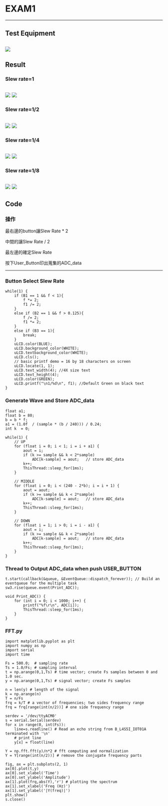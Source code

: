 # EXAM1
---
## Test Equipment
![](https://i.imgur.com/SlIBJYd.png)
---
## Result
### Slew rate=1
![](https://i.imgur.com/ncbvG5m.png)
![](https://i.imgur.com/j1EaRif.png)
---

### Slew rate=1/2
![](https://i.imgur.com/6dCx1vG.png)
![](https://i.imgur.com/y3x6VhA.png)
---

### Slew rate=1/4
![](https://i.imgur.com/RWqs29f.png)
![](https://i.imgur.com/6zcr45o.png)
---

### Slew rate=1/8
![](https://i.imgur.com/y7t8L4T.png)
![](https://i.imgur.com/WqsL05r.png)
---

## Code
### 操作
最右邊的button讓Slew Rate * 2

中間的讓Slew Rate / 2

最左邊的確定Slew Rate

按下User_Button印出蒐集的ADC_data

---
### Button Select Slew Rate
```
while(1) {
    if (B1 == 1 && f < 1){
        f *= 2;
        f1 /= 2;
    }
    else if (B2 == 1 && f > 0.125){
        f /= 2;
        f1 *= 2;
    }
    else if (B3 == 1){
        break;
    }
    uLCD.color(BLUE);  
    uLCD.background_color(WHITE);
    uLCD.textbackground_color(WHITE);
    uLCD.cls();
    // basic printf demo = 16 by 18 characters on screen
    uLCD.locate(1, 1);
    uLCD.text_width(4); //4X size text
    uLCD.text_height(4);
    uLCD.color(GREEN);
    uLCD.printf("\n1/%d\n", f1); //Default Green on black text
}
```

### Generate Wave and Store ADC_data
```
float a1;
float b = 80;
b = b * f;
a1 = (1.0f  / (sample * (b / 240))) / 0.24;
int k  = 0;

while(1) {  
    // UP  
    for (float i = 0; i < 1; i = i + a1) {
        aout = i;
        if (k >= sample && k < 2*sample)
            ADC[k-sample] = aout;   // store ADC_data
        k++;
        ThisThread::sleep_for(1ms);
    }
    
    // MIDDLE
    for (float i = 0; i < (240 - 2*b); i = i + 1) {
        aout = aout;
        if (k >= sample && k < 2*sample)
            ADC[k-sample] = aout;   // store ADC_data
        k++;
        ThisThread::sleep_for(1ms);
    }
    
    // DOWN
    for (float i = 1; i > 0; i = i - a1) {
        aout = i;
        if (k >= sample && k < 2*sample)
            ADC[k-sample] = aout;   // store ADC_data
        k++;
        ThisThread::sleep_for(1ms);
    }
}
```

### Thread to Output ADC_data when push USER_BUTTON

```
t.start(callback(&queue, &EventQueue::dispatch_forever)); // Build an eventqueue for the multiple task 
sw3.rise(queue.event(Print_ADC));
    
void Print_ADC() {          
    for (int i = 0; i < 1000; i++) {
        printf("%f\r\n", ADC[i]);
        ThisThread::sleep_for(1ms);
    }
}
```

### FFT.py
```
import matplotlib.pyplot as plt
import numpy as np
import serial
import time

Fs = 500.0;  # sampling rate
Ts = 1.0/Fs; # sampling interval
t = np.arange(0,1,Ts) # time vector; create Fs samples between 0 and 1.0 sec.
y = np.arange(0,1,Ts) # signal vector; create Fs samples

n = len(y) # length of the signal
k = np.arange(n)
T = n/Fs
frq = k/T # a vector of frequencies; two sides frequency range
frq = frq[range(int(n/2))] # one side frequency range

serdev = '/dev/ttyACM0'
s = serial.Serial(serdev)
for x in range(0, int(Fs)):
    line=s.readline() # Read an echo string from B_L4S5I_IOT01A terminated with '\n'
    # print line
    y[x] = float(line)

Y = np.fft.fft(y)/n*2 # fft computing and normalization
Y = Y[range(int(n/2))] # remove the conjugate frequency parts

fig, ax = plt.subplots(2, 1)
ax[0].plot(t,y)
ax[0].set_xlabel('Time')
ax[0].set_ylabel('Amplitude')
ax[1].plot(frq,abs(Y),'r') # plotting the spectrum
ax[1].set_xlabel('Freq (Hz)')
ax[1].set_ylabel('|Y(freq)|')
plt.show()
s.close()
```

